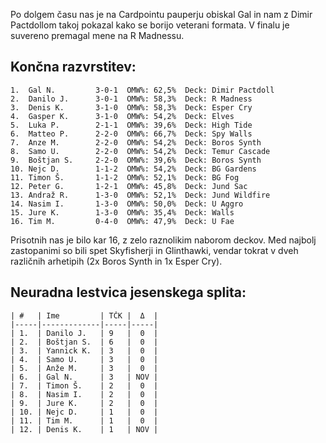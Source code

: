 Po dolgem času nas je na Cardpointu pauperju obiskal Gal in nam z Dimir Pactdollom takoj pokazal kako se borijo veterani formata. V finalu je suvereno premagal mene na R Madnessu. 
## Končna razvrstitev:
    1.  Gal N.         3-0-1  OMW%: 62,5%  Deck: Dimir Pactdoll
    2.  Danilo J.      3-0-1  OMW%: 58,3%  Deck: R Madness
    3.  Denis K.       3-1-0  OMW%: 58,3%  Deck: Esper Cry
    4.  Gasper K.      3-1-0  OMW%: 54,2%  Deck: Elves
    5.  Luka P.        2-1-1  OMW%: 39,6%  Deck: High Tide
    6.  Matteo P.      2-2-0  OMW%: 66,7%  Deck: Spy Walls
    7.  Anze M.        2-2-0  OMW%: 54,2%  Deck: Boros Synth
    8.  Samo U.        2-2-0  OMW%: 54,2%  Deck: Temur Cascade
    9.  Boštjan S.     2-2-0  OMW%: 39,6%  Deck: Boros Synth
    10. Nejc D.        1-1-2  OMW%: 54,2%  Deck: BG Gardens
    11. Timon Š.       1-1-2  OMW%: 52,1%  Deck: BG Fog
    12. Peter G.       1-2-1  OMW%: 45,8%  Deck: Jund Sac
    13. Andraž R.      1-3-0  OMW%: 52,1%  Deck: Jund Wildfire
    14. Nasim I.       1-3-0  OMW%: 50,0%  Deck: U Aggro
    15. Jure K.        1-3-0  OMW%: 35,4%  Deck: Walls
    16. Tim M.         0-4-0  OMW%: 47,9%  Deck: U Fae

Prisotnih nas je bilo kar 16, z zelo raznolikim naborom deckov. Med najbolj zastopanimi so bili spet Skyfisherji in Glinthawki, vendar tokrat v dveh različnih arhetipih (2x Boros Synth in 1x Esper Cry).
## Neuradna lestvica jesenskega splita:

    | #   | Ime         | TČK |  Δ  |
    |-----|-------------|-----|-----|
    | 1.  | Danilo J.   | 9   |  0  |
    | 2.  | Boštjan S.  | 6   |  0  |
    | 3.  | Yannick K.  | 3   |  0  |
    | 4.  | Samo U.     | 3   |  0  |
    | 5.  | Anže M.     | 3   |  0  |
    | 6.  | Gal N.      | 3   | NOV |
    | 7.  | Timon Š.    | 2   |  0  |
    | 8.  | Nasim I.    | 2   |  0  |
    | 9.  | Jure K.     | 2   |  0  |
    | 10. | Nejc D.     | 1   |  0  |
    | 11. | Tim M.      | 1   |  0  |
    | 12. | Denis K.    | 1   | NOV |


